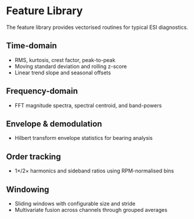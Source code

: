 # Feature Library

The feature library provides vectorised routines for typical ESI diagnostics.

## Time-domain
- RMS, kurtosis, crest factor, peak-to-peak
- Moving standard deviation and rolling z-score
- Linear trend slope and seasonal offsets

## Frequency-domain
- FFT magnitude spectra, spectral centroid, and band-powers

## Envelope & demodulation
- Hilbert transform envelope statistics for bearing analysis

## Order tracking
- 1×/2× harmonics and sideband ratios using RPM-normalised bins

## Windowing
- Sliding windows with configurable size and stride
- Multivariate fusion across channels through grouped averages
